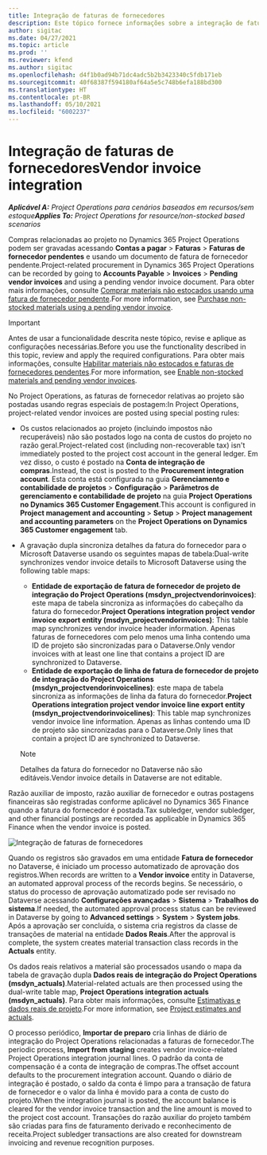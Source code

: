 ```yaml
---
title: Integração de faturas de fornecedores
description: Este tópico fornece informações sobre a integração de faturas de fornecedores no Project Operations.
author: sigitac
ms.date: 04/27/2021
ms.topic: article
ms.prod: ''
ms.reviewer: kfend
ms.author: sigitac
ms.openlocfilehash: d4f1b0ad94b71dc4adc5b2b3423340c5fdb171eb
ms.sourcegitcommit: 40f68387f594180af64a5e5c748b6efa188bd300
ms.translationtype: HT
ms.contentlocale: pt-BR
ms.lasthandoff: 05/10/2021
ms.locfileid: "6002237"
---
```

# <a name="vendor-invoice-integration"></a><span data-ttu-id="59707-103">Integração de faturas de fornecedores</span><span class="sxs-lookup"><span data-stu-id="59707-103">Vendor invoice integration</span></span>

<span data-ttu-id="59707-104">_**Aplicável A:** Project Operations para cenários baseados em recursos/sem estoque_</span><span class="sxs-lookup"><span data-stu-id="59707-104">_**Applies To:** Project Operations for resource/non-stocked based scenarios_</span></span>

<span data-ttu-id="59707-105">Compras relacionadas ao projeto no Dynamics 365 Project Operations podem ser gravadas acessando **Contas a pagar** > **Faturas** > **Faturas de fornecedor pendentes** e usando um documento de fatura de fornecedor pendente.</span><span class="sxs-lookup"><span data-stu-id="59707-105">Project-related procurement in Dynamics 365 Project Operations can be recorded by going to **Accounts Payable** > **Invoices** > **Pending vendor invoices** and using a pending vendor invoice document.</span></span> <span data-ttu-id="59707-106">Para obter mais informações, consulte [Comprar materiais não estocados usando uma fatura de fornecedor pendente](../procurement/pending-vendor-invoices.md).</span><span class="sxs-lookup"><span data-stu-id="59707-106">For more information, see [Purchase non-stocked materials using a pending vendor invoice](../procurement/pending-vendor-invoices.md).</span></span>

> [!IMPORTANT]
> <span data-ttu-id="59707-107">Antes de usar a funcionalidade descrita neste tópico, revise e aplique as configurações necessárias.</span><span class="sxs-lookup"><span data-stu-id="59707-107">Before you use the functionality described in this topic, review and apply the required configurations.</span></span> <span data-ttu-id="59707-108">Para obter mais informações, consulte [Habilitar materiais não estocados e faturas de fornecedores pendentes](../procurement/configure-materials-nonstocked.md).</span><span class="sxs-lookup"><span data-stu-id="59707-108">For more information, see [Enable non-stocked materials and pending vendor invoices](../procurement/configure-materials-nonstocked.md).</span></span>

<span data-ttu-id="59707-109">No Project Operations, as faturas de fornecedor relativas ao projeto são postadas usando regras especiais de postagem:</span><span class="sxs-lookup"><span data-stu-id="59707-109">In Project Operations, project-related vendor invoices are posted using special posting rules:</span></span>

- <span data-ttu-id="59707-110">Os custos relacionados ao projeto (incluindo impostos não recuperáveis) não são postados logo na conta de custos do projeto no razão geral.</span><span class="sxs-lookup"><span data-stu-id="59707-110">Project-related cost (including non-recoverable tax) isn't immediately posted to the project cost account in the general ledger.</span></span> <span data-ttu-id="59707-111">Em vez disso, o custo é postado na **Conta de integração de compras**.</span><span class="sxs-lookup"><span data-stu-id="59707-111">Instead, the cost is posted to the **Procurement integration account**.</span></span> <span data-ttu-id="59707-112">Esta conta está configurada na guia **Gerenciamento e contabilidade de projetos** > **Configuração** > **Parâmetros de gerenciamento e contabilidade de projeto** na guia **Project Operations no Dynamics 365 Customer Engagement**.</span><span class="sxs-lookup"><span data-stu-id="59707-112">This account is configured in **Project management and accounting** > **Setup** > **Project management and accounting parameters** on the **Project Operations on Dynamics 365 Customer engagement** tab.</span></span>
- <span data-ttu-id="59707-113">A gravação dupla sincroniza detalhes da fatura do fornecedor para o Microsoft Dataverse usando os seguintes mapas de tabela:</span><span class="sxs-lookup"><span data-stu-id="59707-113">Dual-write synchronizes vendor invoice details to Microsoft Dataverse using the following table maps:</span></span>

     - <span data-ttu-id="59707-114">**Entidade de exportação de fatura de fornecedor de projeto de integração do Project Operations (msdyn_projectvendorinvoices)**: este mapa de tabela sincroniza as informações do cabeçalho da fatura do fornecedor.</span><span class="sxs-lookup"><span data-stu-id="59707-114">**Project Operations integration project vendor invoice export entity (msdyn_projectvendorinvoices)**: This table map synchronizes vendor invoice header information.</span></span> <span data-ttu-id="59707-115">Apenas faturas de fornecedores com pelo menos uma linha contendo uma ID de projeto são sincronizadas para o Dataverse.</span><span class="sxs-lookup"><span data-stu-id="59707-115">Only vendor invoices with at least one line that contains a project ID are synchronized to Dataverse.</span></span>
     - <span data-ttu-id="59707-116">**Entidade de exportação de linha de fatura de fornecedor de projeto de integração do Project Operations (msdyn_projectvendorinvoicelines)**: este mapa de tabela sincroniza as informações de linha da fatura do fornecedor.</span><span class="sxs-lookup"><span data-stu-id="59707-116">**Project Operations integration project vendor invoice line export entity (msdyn_projectvendorinvoicelines)**: This table map synchronizes vendor invoice line information.</span></span> <span data-ttu-id="59707-117">Apenas as linhas contendo uma ID de projeto são sincronizadas para o Dataverse.</span><span class="sxs-lookup"><span data-stu-id="59707-117">Only lines that contain a project ID are synchronized to Dataverse.</span></span>

     > [!NOTE]
     > <span data-ttu-id="59707-118">Detalhes da fatura do fornecedor no Dataverse não são editáveis.</span><span class="sxs-lookup"><span data-stu-id="59707-118">Vendor invoice details in Dataverse are not editable.</span></span>

<span data-ttu-id="59707-119">Razão auxiliar de imposto, razão auxiliar de fornecedor e outras postagens financeiras são registradas conforme aplicável no Dynamics 365 Finance quando a fatura do fornecedor é postada.</span><span class="sxs-lookup"><span data-stu-id="59707-119">Tax subledger, vendor subledger, and other financial postings are recorded as applicable in Dynamics 365 Finance when the vendor invoice is posted.</span></span>

![Integração de faturas de fornecedores](media/DW7VendorInvoice.png)

<span data-ttu-id="59707-121">Quando os registros são gravados em uma entidade **Fatura de fornecedor** no Dataverse, é iniciado um processo automatizado de aprovação dos registros.</span><span class="sxs-lookup"><span data-stu-id="59707-121">When records are written to a **Vendor invoice** entity in Dataverse, an automated approval process of the records begins.</span></span> <span data-ttu-id="59707-122">Se necessário, o status do processo de aprovação automatizado pode ser revisado no Dataverse acessando **Configurações avançadas** > **Sistema** > **Trabalhos do sistema**.</span><span class="sxs-lookup"><span data-stu-id="59707-122">If needed, the automated approval process status can be reviewed in Dataverse by going to **Advanced settings** > **System** > **System jobs**.</span></span> <span data-ttu-id="59707-123">Após a aprovação ser concluída, o sistema cria registros da classe de transações de material na entidade **Dados Reais**.</span><span class="sxs-lookup"><span data-stu-id="59707-123">After the approval is complete, the system creates material transaction class records in the **Actuals** entity.</span></span>

<span data-ttu-id="59707-124">Os dados reais relativos a material são processados usando o mapa da tabela de gravação dupla **Dados reais de integração do Project Operations (msdyn_actuals)**.</span><span class="sxs-lookup"><span data-stu-id="59707-124">Material-related actuals are then processed using the dual-write table map, **Project Operations integration actuals (msdyn_actuals)**.</span></span> <span data-ttu-id="59707-125">Para obter mais informações, consulte [Estimativas e dados reais de projeto](resource-dual-write-estimates-actuals.md).</span><span class="sxs-lookup"><span data-stu-id="59707-125">For more information, see [Project estimates and actuals](resource-dual-write-estimates-actuals.md).</span></span>

<span data-ttu-id="59707-126">O processo periódico, **Importar de preparo** cria linhas de diário de integração do Project Operations relacionadas a faturas de fornecedor.</span><span class="sxs-lookup"><span data-stu-id="59707-126">The periodic process, **Import from staging** creates vendor invoice-related Project Operations integration journal lines.</span></span> <span data-ttu-id="59707-127">O padrão da conta de compensação é a conta de integração de compras.</span><span class="sxs-lookup"><span data-stu-id="59707-127">The offset account defaults to the procurement integration account.</span></span> <span data-ttu-id="59707-128">Quando o diário de integração é postado, o saldo da conta é limpo para a transação de fatura de fornecedor e o valor da linha é movido para a conta de custo do projeto.</span><span class="sxs-lookup"><span data-stu-id="59707-128">When the integration journal is posted, the account balance is cleared for the vendor invoice transaction and the line amount is moved to the project cost account.</span></span> <span data-ttu-id="59707-129">Transações do razão auxiliar do projeto também são criadas para fins de faturamento derivado e reconhecimento de receita.</span><span class="sxs-lookup"><span data-stu-id="59707-129">Project subledger transactions are also created for downstream invoicing and revenue recognition purposes.</span></span>
